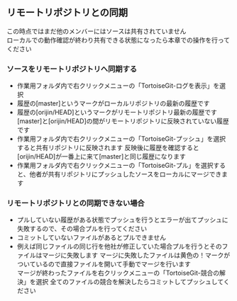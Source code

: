 ## リモートリポジトリとの同期

この時点ではまだ他のメンバーにはソースは共有されていません  
ローカルでの動作確認が終わり共有できる状態になったら本章での操作を行ってください

### ソースをリモートリポジトリへ同期する

- 作業用フォルダ内で右クリックメニューの「TortoiseGit-ログを表示」を選択
- 履歴の[master]というマークがローカルリポジトリの最新の履歴です
- 履歴の[orijin/HEAD]というマークがリモートリポジトリ最新の履歴です  
[master]と[orijin/HEAD]の間がリモートリポジトリに反映されていない履歴です
- 作業用フォルダ内で右クリックメニューの「TortoiseGit-プッシュ」を選択すると共有リポジトリに反映されます 
反映後に履歴を確認すると[orijin/HEAD]が一番上に来て[master]と同じ履歴になります
- 作業用フォルダ内で右クリックメニューの「TortoiseGit-プル」を選択すると、他者が共有リポジトリにプッシュしたソースをローカルにマージできます

### リモートリポジトリとの同期できない場合

- プルしていない履歴がある状態でプッシュを行うとエラーが出てプッシュに失敗するので、その場合プルを行ってください
- コミットしていないファイルがあるとプルできません
- 例えば同じファイルの同じ行を他社が修正していた場合プルを行うとそのファイルはマージに失敗します 
マージに失敗したファイルは黄色の！マークがついているので直接ファイルを開いて手動でマージを行います  
マージが終わったファイルを右クリックメニューの「TortoiseGit-競合の解決」を選択
全てのファイルの競合を解決したらコミットしてプッシュしてください
